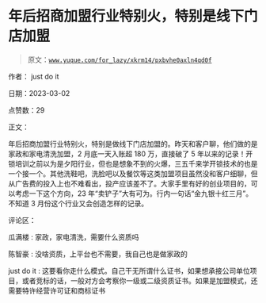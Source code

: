 # 年后招商加盟行业特别火，特别是线下门店加盟

> 原文：[`www.yuque.com/for_lazy/xkrm14/pxbvhe0axln4qd0f`](https://www.yuque.com/for_lazy/xkrm14/pxbvhe0axln4qd0f)

作者： just do it 

日期：2023-03-02 

点赞数：29 

正文： 

年后招商加盟行业特别火，特别是做线下门店加盟的。昨天和客户聊，他们做的是家政和家电清洗加盟，2 月底一天入账超 180 万，直接破了 5 年以来的记录！开锁培训之前以为是夕阳行业，但也是想象不到的火爆，三五千来学开锁技术的也是一个接一个。其他洗鞋吧，洗脸吧以及餐饮等这类加盟项目虽然没和客户细聊，但从广告费的投入上也不难看出，投产应该差不了。大家手里有好的创业项目的，可以考虑一下这个方向，23 年“卖铲子”大有可为。行内一句话“金九银十红三月”。不知道 3 月份这个行业又会创造怎样的记录。 

评论区： 

瓜满楼 : 家政，家电清洗，需要什么资质吗 

陈智豪 : 没啥资质，上平台也不需要，我自己也是做家政的 

just do it : 这要看你走什么模式。自己干无所谓什么证书，如果想承接公司单位项目，或者竞标的话，一般对方会考察你一级或二级资质证书。如果是加盟模式，还需要特许经营许可证和商标证书 

